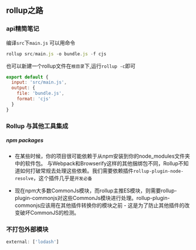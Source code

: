## rollup之路

### api精简笔记

编译`src`下`main.js`
可以用命令
```js
rollup src/main.js -o bundle.js -f cjs
```
也可以新建一个rollup文件在`根目录`下,运行`rollup -c`即可
```js
export default {
  input: 'src/main.js',
  output: {
    file: 'bundle.js',
    format: 'cjs'
  }
}
```

### Rollup 与其他工具集成
##### npm packages
- 在某些时候，你的项目很可能依赖于从npm安装到你的node_modules文件夹中的软件包。 与Webpack和Browserify这样的其他捆绑包不同，Rollup不知道如何打破常规去处理这些依赖。我们需要依赖插件`rollup-plugin-node-resolve`，这个插件几乎是`开发必备`

- 现在npm大多数CommonJs模块，而rollup主推ES模块，则需要rollup-plugin-commonjs对这些CommonJs模块进行处理。rollup-plugin-commonjs应该用在其他插件转换你的模块之前 - 这是为了防止其他插件的改变破坏CommonJS的检测。

### 不打包外部模块
```js
external: ['lodash']
```